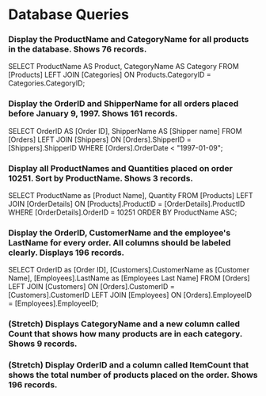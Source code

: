 # Database Queries

### Display the ProductName and CategoryName for all products in the database. Shows 76 records.

SELECT 
  ProductName AS Product, 
  CategoryName AS Category
FROM 
  [Products]
LEFT JOIN 
  [Categories] ON Products.CategoryID = Categories.CategoryID;

### Display the OrderID and ShipperName for all orders placed before January 9, 1997. Shows 161 records.

SELECT
  OrderID AS [Order ID],
  ShipperName AS [Shipper name]
FROM 
  [Orders]
LEFT JOIN 
  [Shippers] ON [Orders].ShipperID = [Shippers].ShipperID
WHERE 
  [Orders].OrderDate < "1997-01-09";

### Display all ProductNames and Quantities placed on order 10251. Sort by ProductName. Shows 3 records.

SELECT
  ProductName as [Product Name],
  Quantity
FROM
  [Products]
LEFT JOIN
  [OrderDetails] ON [Products].ProductID = [OrderDetails].ProductID
WHERE
  [OrderDetails].OrderID = 10251
ORDER BY
  ProductName ASC;

### Display the OrderID, CustomerName and the employee's LastName for every order. All columns should be labeled clearly. Displays 196 records.

SELECT
  OrderID as [Order ID],
  [Customers].CustomerName as [Customer Name],
  [Employees].LastName as [Employees Last Name]
FROM
  [Orders]
LEFT JOIN
  [Customers] ON [Orders].CustomerID = [Customers].CustomerID
LEFT JOIN
  [Employees] ON [Orders].EmployeeID = [Employees].EmployeeID;

### (Stretch)  Displays CategoryName and a new column called Count that shows how many products are in each category. Shows 9 records.

### (Stretch) Display OrderID and a  column called ItemCount that shows the total number of products placed on the order. Shows 196 records. 